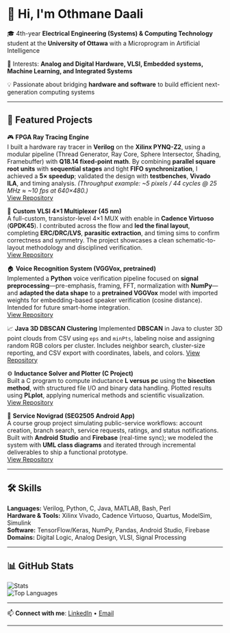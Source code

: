 # 👋 Hi, I'm Othmane Daali

🎓 4th-year **Electrical Engineering (Systems) & Computing Technology** student at the **University of Ottawa**  with a Microprogram in Artificial Intelligence

🔬 Interests: **Analog and Digital Hardware, VLSI, Embedded systems, Machine Learning, and Integrated Systems**  

💡 Passionate about bridging **hardware and software** to build efficient next-generation computing systems  

---

## 🚀 Featured Projects

🎮 **FPGA Ray Tracing Engine**  
I built a hardware ray tracer in **Verilog** on the **Xilinx PYNQ-Z2**, using a modular pipeline (Thread Generator, Ray Core, Sphere Intersector, Shading, Framebuffer) with **Q18.14 fixed-point math**. By combining **parallel square root units** with **sequential stages** and tight **FIFO synchronization**, I achieved a **5× speedup**; validated the design with **testbenches**, **Vivado ILA**, and timing analysis. *(Throughput example: ~5 pixels / 44 cycles @ 25 MHz ≈ ~10 fps at 640×480.)*  
[View Repository](https://github.com/ODaal/Basic_RayTracing)

🔀 **Custom VLSI 4×1 Multiplexer (45 nm)**  
A full-custom, transistor-level 4×1 MUX with enable in **Cadence Virtuoso** (**GPDK45**). I contributed across the flow and **led the final layout**, completing **ERC/DRC/LVS**, **parasitic extraction**, and timing sims to confirm correctness and symmetry. The project showcases a clean schematic-to-layout methodology and disciplined verification.  
[View Repository](https://github.com/ODaal/VLSI-Multiplexer-Design-Project) 

🏠 **Voice Recognition System (VGGVox, pretrained)**  
Implemented a **Python** voice verification pipeline focused on **signal preprocessing**—pre-emphasis, framing, FFT, normalization with **NumPy**—and **adapted the data shape** to a **pretrained VGGVox** model with imported weights for embedding-based speaker verification (cosine distance). Intended for future smart-home integration.  
[View Repository](https://github.com/ODaal/Voice-Recognition)

📈 **Java 3D DBSCAN Clustering**
Implemented **DBSCAN** in Java to cluster 3D point clouds from CSV using `eps` and `minPts`, labeling noise and assigning random RGB colors per cluster. Includes neighbor search, cluster-size reporting, and CSV export with coordinates, labels, and colors.
[View Repository](https://github.com/ODaal/Java-3D-Point-Clustering)

⚙️ **Inductance Solver and Plotter (C Project)**  
Built a C program to compute inductance **L versus pc** using the **bisection method**, with structured file I/O and binary data handling. Plotted results using **PLplot**, applying numerical methods and scientific visualization.  
[View Repository](https://github.com/ODaal/Inductance-Calculator-in-C)

📱 **Service Novigrad (SEG2505 Android App)**  
A course group project simulating public-service workflows: account creation, branch search, service requests, ratings, and status notifications. Built with **Android Studio** and **Firebase** (real-time sync); we modeled the system with **UML class diagrams** and iterated through incremental deliverables to ship a functional prototype.  
[View Repository](https://github.com/ODaal/Android-Studio-Mobile-App)

---

## 🛠️ Skills
**Languages:** Verilog, Python, C, Java, MATLAB, Bash, Perl  
**Hardware & Tools:** Xilinx Vivado, Cadence Virtuoso, Quartus, ModelSim, Simulink  
**Software:** TensorFlow/Keras, NumPy, Pandas, Android Studio, Firebase  
**Domains:** Digital Logic, Analog Design, VLSI, Signal Processing

---

## 📊 GitHub Stats
![Stats](https://github-readme-stats.vercel.app/api?username=othmanedaali&show_icons=true&theme=radical)  
![Top Languages](https://github-readme-stats.vercel.app/api/top-langs/?username=othmanedaali&layout=compact&theme=radical)

---

📫 **Connect with me**: [LinkedIn](your-linkedin-here) • [Email](odaal085@uottawa.ca)


---


